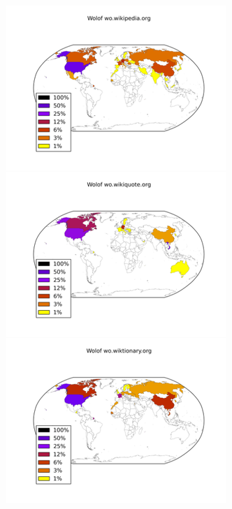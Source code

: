 ![](images/Wolof-wo.wikipedia.org.png)
![](images/Wolof-wo.wikiquote.org.png)
![](images/Wolof-wo.wiktionary.org.png)
